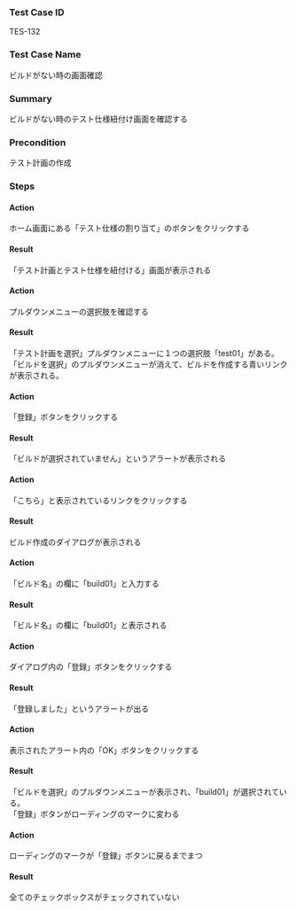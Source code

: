 ### Test Case ID
TES-132

### Test Case Name
ビルドがない時の画面確認

### Summary
ビルドがない時のテスト仕様紐付け画面を確認する

### Precondition
テスト計画の作成

### Steps

#### Action
ホーム画面にある「テスト仕様の割り当て」のボタンをクリックする
#### Result
「テスト計画とテスト仕様を紐付ける」画面が表示される

#### Action
プルダウンメニューの選択肢を確認する
#### Result
「テスト計画を選択」プルダウンメニューに１つの選択肢「test01」がある。  
「ビルドを選択」のプルダウンメニューが消えて、ビルドを作成する青いリンクが表示される。

#### Action
「登録」ボタンをクリックする
#### Result
「ビルドが選択されていません」というアラートが表示される

#### Action
「こちら」と表示されているリンクをクリックする
#### Result
ビルド作成のダイアログが表示される

#### Action
「ビルド名」の欄に「build01」と入力する
#### Result
「ビルド名」の欄に「build01」と表示される

#### Action
ダイアログ内の「登録」ボタンをクリックする
#### Result
「登録しました」というアラートが出る

#### Action
表示されたアラート内の「OK」ボタンをクリックする
#### Result
「ビルドを選択」のプルダウンメニューが表示され、「build01」が選択されている。  
「登録」ボタンがローディングのマークに変わる

#### Action
ローディングのマークが「登録」ボタンに戻るまでまつ
#### Result
全てのチェックボックスがチェックされていない
